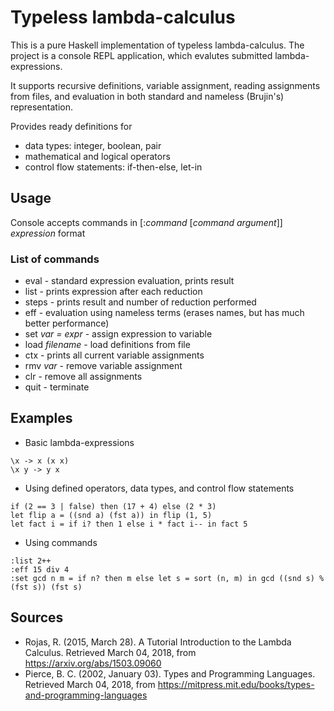 # Typeless lambda-calculus

This is a pure Haskell implementation of typeless lambda-calculus.
The project is a console REPL application, which evalutes submitted lambda-expressions.

It supports recursive definitions, variable assignment, reading assignments from files, and evaluation in both standard and nameless (Brujin's) representation.

Provides ready definitions for
* data types: integer, boolean, pair
* mathematical and logical operators
* control flow statements: if-then-else, let-in

## Usage

Console accepts commands in [:_command_ [_command argument_]] _expression_ format
### List of commands
* eval - standard expression evaluation, prints result
* list - prints expression after each reduction
* steps - prints result and number of reduction performed
* eff - evaluation using nameless terms (erases names, but has much better performance)
* set _var = expr_ - assign expression to variable
* load _filename_ - load definitions from file
* ctx - prints all current variable assignments
* rmv _var_ - remove variable assignment
* clr - remove all assignments
* quit - terminate

## Examples
* Basic lambda-expressions
```
\x -> x (x x)
\x y -> y x
```
* Using defined operators, data types, and control flow statements
```
if (2 == 3 | false) then (17 + 4) else (2 * 3)
let flip a = ((snd a) (fst a)) in flip (1, 5)
let fact i = if i? then 1 else i * fact i-- in fact 5
```
* Using commands
```
:list 2++
:eff 15 div 4
:set gcd n m = if n? then m else let s = sort (n, m) in gcd ((snd s) % (fst s)) (fst s)
```
## Sources

* Rojas, R. (2015, March 28). A Tutorial Introduction to the Lambda Calculus. Retrieved March 04, 2018, from https://arxiv.org/abs/1503.09060
* Pierce, B. C. (2002, January 03). Types and Programming Languages. Retrieved March 04, 2018, from https://mitpress.mit.edu/books/types-and-programming-languages
